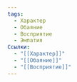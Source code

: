 ```yaml
---
tags:
  - Характер
  - Обаяние
  - Восприятие
  - Эмпатия
Ссылки:
  - "[[Характер]]"
  - "[[Обаяние]]"
  - "[[Восприятие]]"
---
```

